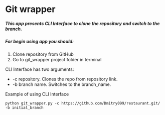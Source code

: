 # Git wrapper

##### This app presents CLI Interface to clone the repository and switch to the branch.

##### For begin using app you should:
1. Clone repository from GitHub
2. Go to git_wrapper project folder in terminal

CLI Interface has two arguments:
- -c repository. Clones the repo from repository link.
- -b branch name. Switches to the branch_name.

Example of using CLI Interface
```
python git_wrapper.py -c https://github.com/Dmitry099/restaurant.git/ -b initial_branch
```